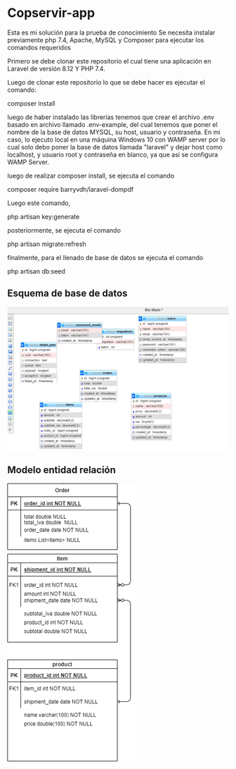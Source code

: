 # Copservir-app
Esta es mi solución para la prueba de conocimiento
Se necesita instalar previamente php 7.4, Apache, MySQL y Composer para ejecutar los comandos requeridos

Primero se debe clonar este repositorio el cual tiene una aplicación en Laravel de versión 8.12 Y PHP 7.4.

Luego de clonar este repositorio lo que se debe hacer es ejecutar el comando:

composer install

luego de haber instalado las librerías tenemos que crear el archivo .env basado en archivo llamado .env-example, del cual tenemos que poner el nombre de la base de datos MYSQL, su host, usuario y contraseña. En mi caso, lo ejecuto local en una máquina Windows 10 con WAMP server por lo cual solo debo poner la base de datos llamada "laravel" y dejar host como localhost, y usuario root y contraseña en blanco, ya que así se configura WAMP Server.


luego de realizar composer install, se ejecuta el comando


composer require barryvdh/laravel-dompdf

Luego este comando,

php artisan key:generate

posteriormente, se ejecuta el comando


php artisan migrate:refresh


finalmente, para el llenado de base de datos se ejecuta el comando 



php artisan db:seed

## Esquema de base de datos

![alt text](https://github.com/armando555/Copservir-app/blob/develop/esquemaDB.png)

## Modelo entidad relación

![alt text](https://github.com/armando555/Copservir-app/blob/develop/entidadrelacion.drawio.png)
